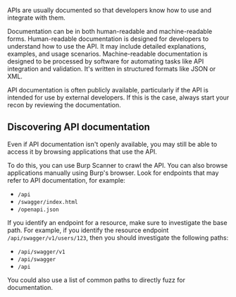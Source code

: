 
APIs are usually documented so that developers know how to use and integrate with them.

Documentation can be in both human-readable and machine-readable forms. Human-readable documentation is designed for developers to understand how to use the API. It may include detailed explanations, examples, and usage scenarios. Machine-readable documentation is designed to be processed by software for automating tasks like API integration and validation. It's written in structured formats like JSON or XML.

API documentation is often publicly available, particularly if the API is intended for use by external developers. If this is the case, always start your recon by reviewing the documentation.

## Discovering API documentation

Even if API documentation isn't openly available, you may still be able to access it by browsing applications that use the API.

To do this, you can use Burp Scanner to crawl the API. You can also browse applications manually using Burp's browser. Look for endpoints that may refer to API documentation, for example:

- `/api`
- `/swagger/index.html`
- `/openapi.json`

If you identify an endpoint for a resource, make sure to investigate the base path. For example, if you identify the resource endpoint `/api/swagger/v1/users/123`, then you should investigate the following paths:

- `/api/swagger/v1`
- `/api/swagger`
- `/api`

You could also use a list of common paths to directly fuzz for documentation.